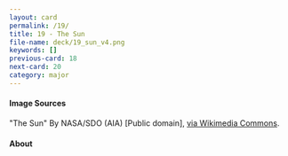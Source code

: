 ```yaml
---
layout: card
permalink: /19/
title: 19 - The Sun
file-name: deck/19_sun_v4.png
keywords: []
previous-card: 18
next-card: 20
category: major
---
```


#### Image Sources
"The Sun" By NASA/SDO (AIA) [Public domain], [via Wikimedia Commons](https://commons.wikimedia.org/wiki/File%3AThe_Sun_by_the_Atmospheric_Imaging_Assembly_of_NASA&#039;s_Solar_Dynamics_Observatory_-_20100819.jpg).

#### About
